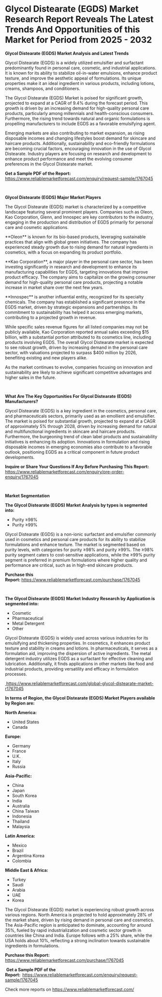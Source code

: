 <p><h1>Glycol Distearate (EGDS) Market Research Report Reveals The Latest Trends And Opportunities of this Market for Period from 2025 - 2032</h1></p><p><strong>Glycol Distearate (EGDS) Market Analysis and Latest Trends</strong></p>
<p><p>Glycol Distearate (EGDS) is a widely utilized emulsifier and surfactant predominantly found in personal care, cosmetic, and industrial applications. It is known for its ability to stabilize oil-in-water emulsions, enhance product texture, and improve the aesthetic appeal of formulations. Its unique properties make it an ideal ingredient in various products, including lotions, creams, shampoos, and conditioners.</p><p>The Glycol Distearate (EGDS) Market is poised for significant growth, projected to expand at a CAGR of 9.4% during the forecast period. This growth is driven by an increasing demand for high-quality personal care products, particularly among millennials and health-conscious consumers. Furthermore, the rising trend towards natural and organic formulations is propelling manufacturers to include EGDS as a favorable emulsifying agent.</p><p>Emerging markets are also contributing to market expansion, as rising disposable incomes and changing lifestyles boost demand for skincare and haircare products. Additionally, sustainability and eco-friendly formulations are becoming crucial factors, encouraging innovation in the use of Glycol Distearate. Industry players are focusing on research and development to enhance product performance and meet the evolving consumer preferences in the Glycol Distearate market.</p></p>
<p><strong>Get a Sample PDF of the Report:&nbsp;</strong> <a href="https://www.reliablemarketforecast.com/enquiry/request-sample/1767045?utm_campaign=3178&utm_medium=2&utm_source=Github&utm_content=ia&utm_term=03042025&utm_id=glycol-distearate-egds">https://www.reliablemarketforecast.com/enquiry/request-sample/1767045</a></p>
<p>&nbsp;</p>
<p><strong>Glycol Distearate (EGDS) Major Market Players</strong></p>
<p><p>The Glycol Distearate (EGDS) market is characterized by a competitive landscape featuring several prominent players. Companies such as Oleon, Kao Corporation, Glenn, and Innospec are key contributors to the industry, engaging in the production and distribution of EGDS primarily for personal care and cosmetic applications. </p><p>**Oleon** is known for its bio-based products, leveraging sustainable practices that align with global green initiatives. The company has experienced steady growth due to rising demand for natural ingredients in cosmetics, with a focus on expanding its product portfolio. </p><p>**Kao Corporation**, a major player in the personal care sector, has been investing significantly in research and development to enhance its manufacturing capabilities for EGDS, targeting innovations that improve product efficacy. The company aims to capitalize on the growing consumer demand for high-quality personal care products, projecting a notable increase in market share over the next few years.</p><p>**Innospec** is another influential entity, recognized for its specialty chemicals. The company has established a significant presence in the EGDS market, driven by strategic expansions and partnerships. Its commitment to sustainability has helped it access emerging markets, contributing to a projected growth in revenue.</p><p>While specific sales revenue figures for all listed companies may not be publicly available, Kao Corporation reported annual sales exceeding $15 billion, with a substantial portion attributed to its cosmetics line, including products involving EGDS. The overall Glycol Distearate market is expected to see robust growth, driven by increasing demand in the personal care sector, with valuations projected to surpass $400 million by 2026, benefiting existing and new players alike. </p><p>As the market continues to evolve, companies focusing on innovation and sustainability are likely to achieve significant competitive advantages and higher sales in the future.</p></p>
<p>&nbsp;</p>
<p><strong>What Are The Key Opportunities For Glycol Distearate (EGDS) Manufacturers?</strong></p>
<p><p>Glycol Distearate (EGDS) is a key ingredient in the cosmetics, personal care, and pharmaceuticals sectors, primarily used as an emollient and emulsifier. The market is poised for substantial growth, projected to expand at a CAGR of approximately 5% through 2028, driven by increasing demand for natural and multifunctional ingredients in skincare and haircare products. Furthermore, the burgeoning trend of clean label products and sustainability initiatives is enhancing its adoption. Innovations in formulation and rising disposable incomes in emerging economies also contribute to a favorable outlook, positioning EGDS as a critical component in future product developments.</p></p>
<p><strong>Inquire or Share Your Questions If Any Before Purchasing This Report:</strong> <a href="https://www.reliablemarketforecast.com/enquiry/pre-order-enquiry/1767045?utm_campaign=3178&utm_medium=2&utm_source=Github&utm_content=ia&utm_term=03042025&utm_id=glycol-distearate-egds">https://www.reliablemarketforecast.com/enquiry/pre-order-enquiry/1767045</a></p>
<p>&nbsp;</p>
<p><strong>Market Segmentation</strong></p>
<p><strong>The Glycol Distearate (EGDS) Market Analysis by types is segmented into:</strong></p>
<p><ul><li>Purity ≥98%</li><li>Purity ≥99%</li></ul></p>
<p><p>Glycol Distearate (EGDS) is a non-ionic surfactant and emulsifier commonly used in cosmetics and personal care products for its ability to stabilize formulations and enhance texture. The market is segmented based on purity levels, with categories for purity ≥98% and purity ≥99%. The ≥98% purity segment caters to cost-sensitive applications, while the ≥99% purity segment is preferred in premium formulations where higher quality and performance are critical, such as in high-end skincare products.</p></p>
<p><strong>Purchase this Report:&nbsp;</strong><a href="https://www.reliablemarketforecast.com/purchase/1767045?utm_campaign=3178&utm_medium=2&utm_source=Github&utm_content=ia&utm_term=03042025&utm_id=glycol-distearate-egds">https://www.reliablemarketforecast.com/purchase/1767045</a></p>
<p>&nbsp;</p>
<p><strong>The Glycol Distearate (EGDS) Market Industry Research by Application is segmented into:</strong></p>
<p><ul><li>Cosmetic</li><li>Pharmaceutical</li><li>Metal Detergent</li><li>Other</li></ul></p>
<p><p>Glycol Distearate (EGDS) is widely used across various industries for its emulsifying and thickening properties. In cosmetics, it enhances product texture and stability in creams and lotions. In pharmaceuticals, it serves as a formulation aid, improving the dispersion of active ingredients. The metal detergent industry utilizes EGDS as a surfactant for effective cleaning and lubrication. Additionally, it finds applications in other markets like food and industrial products, providing versatility and efficacy in formulation processes.</p></p>
<p><a href="https://www.reliablemarketforecast.com/global-glycol-distearate-market-r1767045?utm_campaign=3178&utm_medium=2&utm_source=Github&utm_content=ia&utm_term=03042025&utm_id=glycol-distearate-egds">&nbsp;https://www.reliablemarketforecast.com/global-glycol-distearate-market-r1767045</a></p>
<p><strong>In terms of Region, the Glycol Distearate (EGDS) Market Players available by Region are:</strong></p>
<p>
    <p> <strong> North America: </strong>
        <ul>
            <li>United States</li>
            <li>Canada</li>
        </ul>
        </p> 
    <p> <strong> Europe: </strong>
        <ul>
            <li>Germany</li>
            <li>France</li>
            <li>U.K.</li>
            <li>Italy</li>
            <li>Russia</li>
        </ul>
        </p> 
    <p> <strong> Asia-Pacific: </strong>
        <ul>
            <li>China</li>
            <li>Japan</li>
            <li>South Korea</li>
            <li>India</li>
            <li>Australia</li>
            <li>China Taiwan</li>
            <li>Indonesia</li>
            <li>Thailand</li>
            <li>Malaysia</li>
        </ul>
        </p> 
    <p> <strong> Latin America: </strong>
        <ul>
            <li>Mexico</li>
            <li>Brazil</li>
            <li>Argentina Korea</li>
            <li>Colombia</li>
        </ul>
        </p> 
    <p> <strong> Middle East & Africa: </strong>
        <ul>
            <li>Turkey</li>
            <li>Saudi</li>
            <li>Arabia</li>
            <li>UAE</li>
            <li>Korea</li>
        </ul>
    </p>
    </p>
<p><p>The Glycol Distearate (EGDS) market is experiencing robust growth across various regions. North America is projected to hold approximately 28% of the market share, driven by rising demand in personal care and cosmetics. The Asia-Pacific region is anticipated to dominate, accounting for around 35%, fueled by rapid industrialization and cosmetic sector growth in countries like China and India. Europe follows with a 25% share, while the USA holds about 10%, reflecting a strong inclination towards sustainable ingredients in formulations.</p></p>
<p><strong>Purchase this Report: </strong><a href="https://www.reliablemarketforecast.com/purchase/1767045?utm_campaign=3178&utm_medium=2&utm_source=Github&utm_content=ia&utm_term=03042025&utm_id=glycol-distearate-egds">https://www.reliablemarketforecast.com/purchase/1767045</a></p>
<p>&nbsp;<strong>Get a Sample PDF of the Report:&nbsp;&nbsp;</strong><a href="https://www.reliablemarketforecast.com/enquiry/request-sample/1767045?utm_campaign=3178&utm_medium=2&utm_source=Github&utm_content=ia&utm_term=03042025&utm_id=glycol-distearate-egds">https://www.reliablemarketforecast.com/enquiry/request-sample/1767045</a></p>
<p><strong></strong></p>
<p>Check more reports on <a href="https://www.reliablemarketforecast.com/?utm_campaign=3178&utm_medium=2&utm_source=Github&utm_content=ia&utm_term=03042025&utm_id=glycol-distearate-egds">https://www.reliablemarketforecast.com/</a></p>
